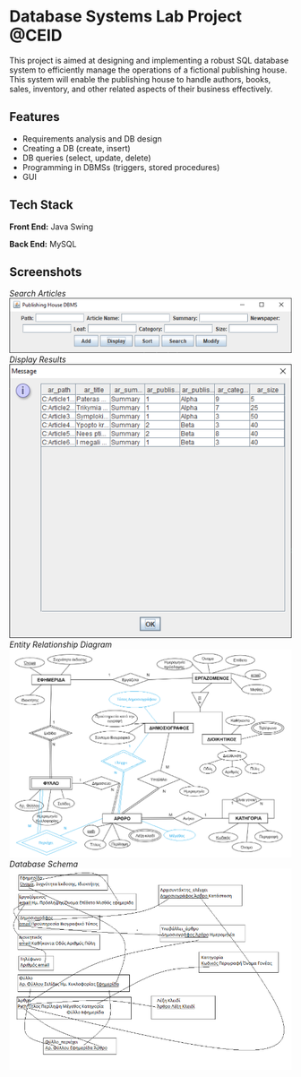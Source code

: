 
# Database Systems Lab Project @CEID

This project is aimed at designing and implementing a robust SQL database system to efficiently manage the operations of a fictional publishing house. This system will enable the publishing house to handle authors, books, sales, inventory, and other related aspects of their business effectively.




## Features

- Requirements analysis and DB design
- Creating a DB (create, insert)
- DB queries (select, update, delete)
- Programming in DBMSs (triggers, stored procedures)
- GUI

## Tech Stack

**Front End:** Java Swing

**Back End:** MySQL



## Screenshots
*Search Articles*</br>
![Schema](https://github.com/manosmin/ceid-dblab/blob/master/screenshots/ss1.png)</br>
*Display Results*</br>
![Schema](https://github.com/manosmin/ceid-dblab/blob/master/screenshots/ss2.png)</br>
*Entity Relationship Diagram*</br>
![ER](https://github.com/manosmin/ceid-dblab/blob/master/screenshots/er.png)</br>
*Database Schema*</br>
![Schema](https://github.com/manosmin/ceid-dblab/blob/master/screenshots/schema.png)</br>

